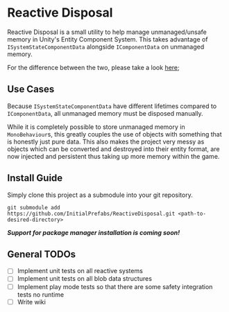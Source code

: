 # Reactive Disposal #

Reactive Disposal is a small utility to help manage unmanaged/unsafe memory in Unity's Entity Component System. This 
takes advantage of `ISystemStateComponentData` alongside `IComponentData` on unmanaged memory.

For the difference between the two, please take a look [here](https://docs.unity3d.com/Packages/com.unity.entities@0.0/manual/system_state_components.html);

## Use Cases ##
Because `ISystemStateComponentData` have different lifetimes compared to `IComponentData`, all unmanaged memory must be 
disposed manually.

While it is completely possible to store unmanaged memory in `MonoBehaviour`s, this greatly couples the use of objects 
with something that is honestly just pure data. This also makes the project very messy as objects which can be converted 
and destroyed into their entity format, are now injected and persistent thus taking up more memory within the game.

## Install Guide ##
Simply clone this project as a submodule into your git repository.

```
git submodule add https://github.com/InitialPrefabs/ReactiveDisposal.git <path-to-desired-directory>
```

***Support for package manager installation is coming soon!***

## General TODOs

* [ ] Implement unit tests on all reactive systems
* [ ] Implement unit tests on all blob data structures
* [ ] Implement play mode tests so that there are some safety integration tests no runtime
* [ ] Write wiki
